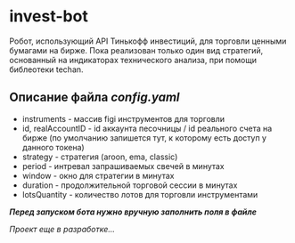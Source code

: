 # invest-bot
Робот, использующий API Тинькофф инвестиций, для торговли ценными бумагами на бирже.
Пока реализован только один вид стратегий, основанный на индикаторах технического анализа, при помощи библеотеки techan.

## Описание файла *config.yaml*

* instruments - массив figi инструментов для торговли
* id, realAccountID - id аккаунта песочницы / id реального счета на бирже (по умолчанию запишется тут, к которому есть доступ у данного токена)
* strategy - стратегия (aroon, ema, classic)
* period - интревал запрашиваемых свечей в минутах
* window - окно для стратегии в минутах
* duration - продолжительной торговой сессии в минутах
* lotsQuantity - количество лотов для торговли инструментами

***Перед запуском бота нужно вручную заполнить поля в файле***

*Проект еще в разработке...*